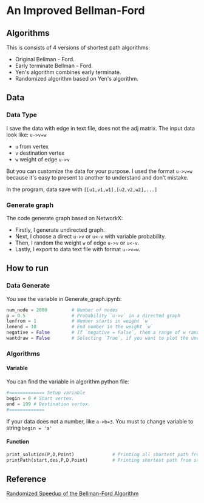 # An Improved Bellman-Ford

## Algorithms 
This is consists of 4 versions of shortest path algorithms:
- Original Bellman - Ford.
- Early terminate Bellman - Ford.
- Yen's algorithm combines early terminate.
- Randomized algorithm based on Yen's algorithm.

## Data
### Data Type
I save the data with edge in text file, does not the adj matrix. The input data look like: `u->v=w`
- `u` from vertex
- `v` destination vertex
- `w` weight of edge `u->v`

But you can customize the data for your purpose. I used the format `u->v=w` because it's easy to present to another to understand and don't mistake.

In the program, data save with `[[u1,v1,w1],[u2,v2,w2],...]`

### Generate graph
The code generate graph based on NetworkX:
- Firstly, I generate undirected graph.
- Next, I choose a direct `u->v` or `u<-v` with variable probability.
- Then, I random the weight `w` of edge `u->v` or `u<-v`.
- Lastly, I export to data text file with format `u->v=w`.

## How to run
### Data Generate
You see the variable in Generate_graph.ipynb:
```python
num_node = 2000         # Number of nodes
p = 0.5                 # Probability `u->v` in a directed graph 
lenfrom = 1             # Number starts in weight `w` 
lenend = 10             # End number in the weight `w`
negative = False        # If `negative = False`, then a range of w randomized the weight is in [lenfrom,lenend]. Else, it is in [-lenend,lenend].
wantdraw = False        # Selecting `True`, if you want to plot the undirected graph.
```
### Algorithms
#### Variable
You can find the variable in algorithm python file:
```python
#============= Setup variable
begin = 0 # Start vertex.
end = 199 # Destination vertex.
#=============
```
If your data does not a number, like `a->b=3`. You must to change variable to string `begin = 'a'`
#### Function
```python
print_solution(P,D,Point)              # Printing all shortest path from start vertex to another vertex.
printPath(start,des,P,D,Point)         # Printing shortest path from start vertex to destination vertex which you setup above.
```

## Reference
[Randomized Speedup of the Bellman-Ford Algorithm](https://arxiv.org/abs/1111.5414)

